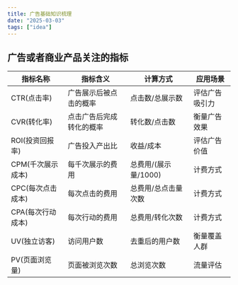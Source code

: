 ```yaml
---
title: 广告基础知识梳理
date: "2025-03-03"  
tags: ["idea"]
---
```



## 广告或者商业产品关注的指标  

| 指标名称 | 指标含义 | 计算方式 | 应用场景 |
|---------|---------|----------|----------|
| CTR(点击率) | 广告展示后被点击的概率 | 点击数/总展示数 | 评估广告吸引力 |
| CVR(转化率) | 点击广告后完成转化的概率 | 转化数/点击数 | 衡量广告效果 |
| ROI(投资回报率) | 广告投入产出比 | 收益/成本 | 评估广告价值 |
| CPM(千次展示成本) | 每千次展示的费用 | 总费用/(展示量/1000) | 计费方式 |
| CPC(每次点击成本) | 每次点击的费用 | 总费用/总点击量次数 | 计费方式  |
| CPA(每次行动成本) | 每次行动的费用 | 总费用/转化次数 | 计费方式  |
| UV(独立访客) | 访问用户数 | 去重后的用户数 | 衡量覆盖人群 |
| PV(页面浏览量) | 页面被浏览次数 | 总浏览次数 | 流量评估 |




